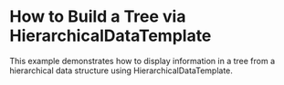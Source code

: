 # How to Build a Tree via HierarchicalDataTemplate


<p>This example demonstrates how to display information in a tree from a hierarchical data structure using HierarchicalDataTemplate.</p><br />


<br/>


